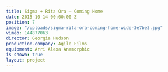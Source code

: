 ```yaml
---
title: Sigma + Rita Ora — Coming Home
date: 2015-10-14 00:00:00 Z
position: 7
image: "/uploads/sigma-rita-ora-coming-home-wide-3e7be3.jpg"
vimeo: 144877063
director: Georgia Hudson
production-company: Agile Films
equipment: Arri Alexa Anamorphic
is-shown: true
layout: project
---
```


